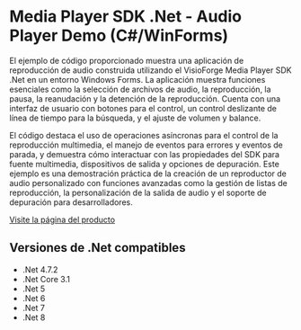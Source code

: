 ﻿# Media Player SDK .Net - Audio Player Demo (C#/WinForms)

El ejemplo de código proporcionado muestra una aplicación de reproducción de audio construida utilizando el VisioForge Media Player SDK .Net en un entorno Windows Forms. La aplicación muestra funciones esenciales como la selección de archivos de audio, la reproducción, la pausa, la reanudación y la detención de la reproducción. Cuenta con una interfaz de usuario con botones para el control, un control deslizante de línea de tiempo para la búsqueda, y el ajuste de volumen y balance.

El código destaca el uso de operaciones asíncronas para el control de la reproducción multimedia, el manejo de eventos para errores y eventos de parada, y demuestra cómo interactuar con las propiedades del SDK para fuente multimedia, dispositivos de salida y opciones de depuración. Este ejemplo es una demostración práctica de la creación de un reproductor de audio personalizado con funciones avanzadas como la gestión de listas de reproducción, la personalización de la salida de audio y el soporte de depuración para desarrolladores.

[Visite la página del producto](https://www.visioforge.com/media-player-sdk-net)

## Versiones de .Net compatibles

* .Net 4.7.2
* .Net Core 3.1
* .Net 5
* .Net 6
* .Net 7
* .Net 8
